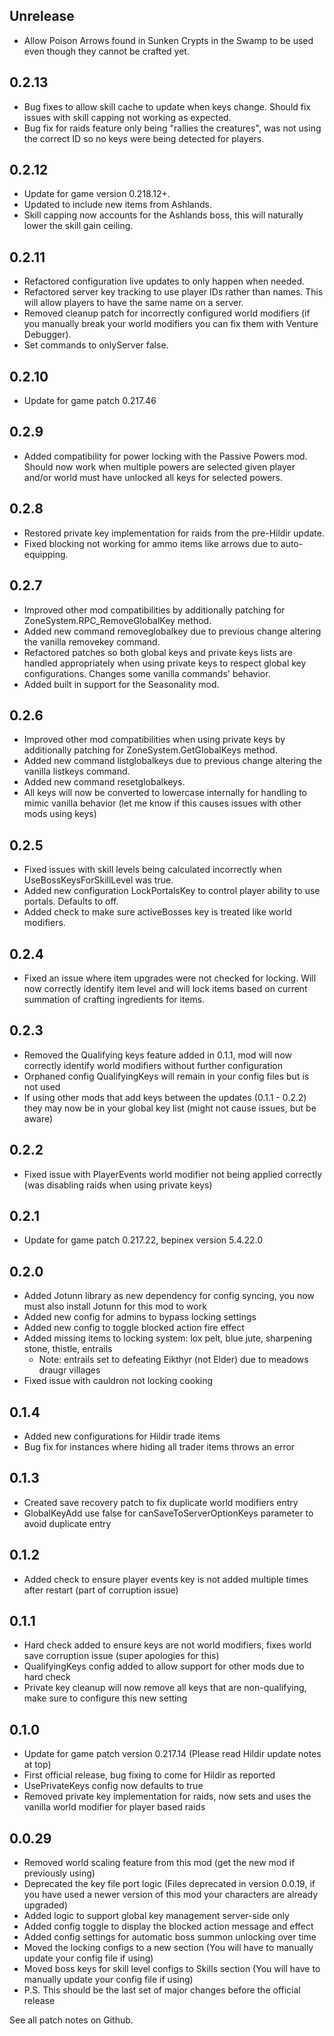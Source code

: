 ## Unrelease

* Allow Poison Arrows found in Sunken Crypts in the Swamp to be used even though they cannot be crafted yet.

## 0.2.13

* Bug fixes to allow skill cache to update when keys change. Should fix issues with skill capping not working as expected.
* Bug fix for raids feature only being "rallies the creatures", was not using the correct ID so no keys were being detected for players.

## 0.2.12

* Update for game version  0.218.12+.
* Updated to include new items from Ashlands.
* Skill capping now accounts for the Ashlands boss, this will naturally lower the skill gain ceiling.

## 0.2.11

* Refactored configuration live updates to only happen when needed.
* Refactored server key tracking to use player IDs rather than names. This will allow players to have the same name on a server.
* Removed cleanup patch for incorrectly configured world modifiers (if you manually break your world modifiers you can fix them with Venture Debugger).
* Set commands to onlyServer false.

## 0.2.10

* Update for game patch 0.217.46

## 0.2.9

* Added compatibility for power locking with the Passive Powers mod. Should now work when multiple powers are selected given player and/or world must have unlocked all keys for selected powers.

## 0.2.8

* Restored private key implementation for raids from the pre-Hildir update.
* Fixed blocking not working for ammo items like arrows due to auto-equipping.

## 0.2.7

* Improved other mod compatibilities by additionally patching for ZoneSystem.RPC_RemoveGlobalKey method.
* Added new command removeglobalkey due to previous change altering the vanilla removekey command.
* Refactored patches so both global keys and private keys lists are handled appropriately when using private keys to respect global key configurations. Changes some vanilla commands' behavior.
* Added built in support for the Seasonality mod.

## 0.2.6

* Improved other mod compatibilities when using private keys by additionally patching for ZoneSystem.GetGlobalKeys method.
* Added new command listglobalkeys due to previous change altering the vanilla listkeys command.
* Added new command resetglobalkeys.
* All keys will now be converted to lowercase internally for handling to mimic vanilla behavior (let me know if this causes issues with other mods using keys)

## 0.2.5

* Fixed issues with skill levels being calculated incorrectly when UseBossKeysForSkillLevel was true.
* Added new configuration LockPortalsKey to control player ability to use portals. Defaults to off.
* Added check to make sure activeBosses key is treated like world modifiers.

## 0.2.4

* Fixed an issue where item upgrades were not checked for locking. Will now correctly identify item level and will lock items based on current summation of crafting ingredients for items.

## 0.2.3

* Removed the Qualifying keys feature added in 0.1.1, mod will now correctly identify world modifiers without further configuration
* Orphaned config QualifyingKeys will remain in your config files but is not used
* If using other mods that add keys between the updates (0.1.1 - 0.2.2) they may now be in your global key list (might not cause issues, but be aware)

## 0.2.2

* Fixed issue with PlayerEvents world modifier not being applied correctly (was disabling raids when using private keys)

## 0.2.1

* Update for game patch 0.217.22, bepinex version 5.4.22.0

## 0.2.0

* Added Jotunn library as new dependency for config syncing, you now must also install Jotunn for this mod to work
* Added new config for admins to bypass locking settings
* Added new config to toggle blocked action fire effect
* Added missing items to locking system: lox pelt, blue jute, sharpening stone, thistle, entrails
  * Note: entrails set to defeating Eikthyr (not Elder) due to meadows draugr villages
* Fixed issue with cauldron not locking cooking

## 0.1.4

* Added new configurations for Hildir trade items
* Bug fix for instances where hiding all trader items throws an error

## 0.1.3

* Created save recovery patch to fix duplicate world modifiers entry
* GlobalKeyAdd use false for canSaveToServerOptionKeys parameter to avoid duplicate entry

## 0.1.2

* Added check to ensure player events key is not added multiple times after restart (part of corruption issue)

## 0.1.1

* Hard check added to ensure keys are not world modifiers, fixes world save corruption issue (super apologies for this)
* QualifyingKeys config added to allow support for other mods due to hard check
* Private key cleanup will now remove all keys that are non-qualifying, make sure to configure this new setting

## 0.1.0

* Update for game patch version 0.217.14 (Please read Hildir update notes at top)
* First official release, bug fixing to come for Hildir as reported
* UsePrivateKeys config now defaults to true
* Removed private key implementation for raids, now sets and uses the vanilla world modifier for player based raids

## 0.0.29

* Removed world scaling feature from this mod (get the new mod if previously using)
* Deprecated the key file port logic (Files deprecated in version 0.0.19, if you have used a newer version of this mod your characters are already upgraded)
* Added logic to support global key management server-side only
* Added config toggle to display the blocked action message and effect
* Added config settings for automatic boss summon unlocking over time
* Moved the locking configs to a new section (You will have to manually update your config file if using)
* Moved boss keys for skill level configs to Skills section (You will have to manually update your config file if using)
* P.S. This should be the last set of major changes before the official release

See all patch notes on Github.
